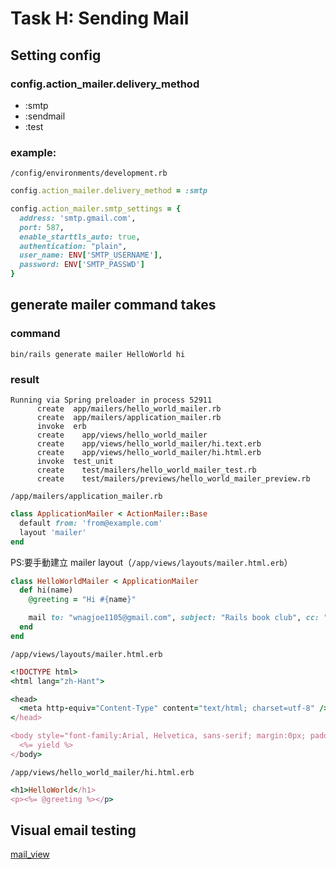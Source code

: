 # Task H: Sending Mail

## Setting config

### config.action_mailer.delivery_method

+ :smtp
+ :sendmail
+ :test

### example:

`/config/environments/development.rb`

```ruby
config.action_mailer.delivery_method = :smtp

config.action_mailer.smtp_settings = {
  address: 'smtp.gmail.com',
  port: 587,
  enable_starttls_auto: true,
  authentication: "plain",
  user_name: ENV['SMTP_USERNAME'],
  password: ENV['SMTP_PASSWD']
}
```

## generate mailer command takes

### command

```
bin/rails generate mailer HelloWorld hi
```

### result

```
Running via Spring preloader in process 52911
      create  app/mailers/hello_world_mailer.rb
      create  app/mailers/application_mailer.rb
      invoke  erb
      create    app/views/hello_world_mailer
      create    app/views/hello_world_mailer/hi.text.erb
      create    app/views/hello_world_mailer/hi.html.erb
      invoke  test_unit
      create    test/mailers/hello_world_mailer_test.rb
      create    test/mailers/previews/hello_world_mailer_preview.rb
```

`/app/mailers/application_mailer.rb`

```ruby
class ApplicationMailer < ActionMailer::Base
  default from: 'from@example.com'
  layout 'mailer'
end
```

PS:要手動建立 mailer layout（`/app/views/layouts/mailer.html.erb`）

```ruby
class HelloWorldMailer < ApplicationMailer
  def hi(name)
    @greeting = "Hi #{name}"

    mail to: "wnagjoe1105@gmail.com", subject: "Rails book club", cc: "joe@dinngo.co"
  end
end
```

`/app/views/layouts/mailer.html.erb`

```ruby
<!DOCTYPE html>
<html lang="zh-Hant">

<head>
  <meta http-equiv="Content-Type" content="text/html; charset=utf-8" />
</head>

<body style="font-family:Arial, Helvetica, sans-serif; margin:0px; padding:0px">
  <%= yield %>
</body>
```

`/app/views/hello_world_mailer/hi.html.erb`

```ruby
<h1>HelloWorld</h1>
<p><%= @greeting %></p>
```

## Visual email testing

[mail_view](https://github.com/basecamp/mail_view)
